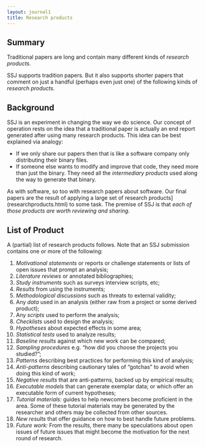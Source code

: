 ```yaml
---
layout: journal1
title: Research products
---
```


## Summary

Traditional papers are long and contain many
different kinds of _research products_.

SSJ supports tradition papers. But it also supports
shorter papers that comment on just a handful (perhaps even
just one) of the following kinds of _research products_.

## Background

SSJ is an experiment in changing the way we do
science.
Our concept of operation
rests on the idea that a traditional paper is actually
an end report generated after using  many
research products.
This idea can be best explained via analogy:

+ If we only share our papers then that is like a software company
only distributing their binary files.
+ If someone else wants
to modify and improve that code, they need more than just
the binary.
They need all the _intermediary products_ used along the way
to generate that binary.

As with software, so too with research papers about
software.  Our final papers are the result of
applying a large set of
research products](researchproducts.html) to some
task.  The premise of SSJ is that _each of those
products are worth reviewing and sharing_.

## List of Product

A (partial) list of research products follows. Note
that an SSJ submission contains one or more of the following:

1.  _Motivational statements_ or reports or challenge
    statements or lists of open issues that prompt an
    analysis;
2.  _Literature reviews_ or annotated bibliographies;
3.  _Study instruments_ such as surveys interview
    scripts, etc;
4.  _Results_ from using the instruments;
5.  _Methodological discussions_ such as threats to external validity;
6.  Any _data_ used in an analysis (either raw from a
    project or some derived product);
7.  Any _scripts_ used to perform the analysis;
8.  _Checklists_ used to design the analysis;
9.  _Hypotheses_ about expected effects in some area;
10. _Statistical tests_ used to analyze results;
11. _Baseline results_ against which new work can be
    compared;
12. _Sampling procedures_ e.g. “how did you choose the
    projects you studied?”;
13. _Patterns_ describing best practices for performing
    this kind of analysis;
14. _Anti-patterns_ describing cautionary tales of
    “gotchas” to avoid when doing this kind of work;
15. _Negative results_ that are anti-patterns, backed up
    by empirical results;
16. _Executable models_ that can generate exemplar data;
    or which offer an executable form of current
    hypotheses;
17. _Tutorial materials:_ guides to help newcomers become
    proficient in the area. Some of these tutorial
    materials may be generated by the researcher and
    others may be collected from other sources.
18. _New results_ that offer guidance on how to best
    handle future problems.
19. _Future work:_ From the results, there many be
    speculations about open issues of future issues that
    might become the motivation for the next round of
    research.
	
